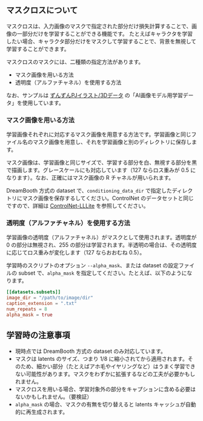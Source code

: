 ## マスクロスについて

マスクロスは、入力画像のマスクで指定された部分だけ損失計算することで、画像の一部分だけを学習することができる機能です。
たとえばキャラクタを学習したい場合、キャラクタ部分だけをマスクして学習することで、背景を無視して学習することができます。

マスクロスのマスクには、二種類の指定方法があります。

- マスク画像を用いる方法
- 透明度（アルファチャネル）を使用する方法

なお、サンプルは [ずんずんPJイラスト/3Dデータ](https://zunko.jp/con_illust.html) の「AI画像モデル用学習データ」を使用しています。

### マスク画像を用いる方法

学習画像それぞれに対応するマスク画像を用意する方法です。学習画像と同じファイル名のマスク画像を用意し、それを学習画像と別のディレクトリに保存します。

マスク画像は、学習画像と同じサイズで、学習する部分を白、無視する部分を黒で描画します。グレースケールにも対応しています（127 ならロス重みが 0.5 になります）。なお、正確にはマスク画像の R チャネルが用いられます。

DreamBooth 方式の dataset で、`conditioning_data_dir` で指定したディレクトリにマスク画像を保存するしてください。ControlNet のデータセットと同じですので、詳細は [ControlNet-LLLite](train_lllite_README-ja.md#データセットの準備) を参照してください。

### 透明度（アルファチャネル）を使用する方法

学習画像の透明度（アルファチャネル）がマスクとして使用されます。透明度が 0 の部分は無視され、255 の部分は学習されます。半透明の場合は、その透明度に応じてロス重みが変化します（127 ならおおむね 0.5）。

学習時のスクリプトのオプション `--alpha_mask`、または dataset の設定ファイルの subset で、`alpha_mask` を指定してください。たとえば、以下のようになります。

```toml
[[datasets.subsets]]
image_dir = "/path/to/image/dir"
caption_extension = ".txt"
num_repeats = 8
alpha_mask = true
```

## 学習時の注意事項

- 現時点では DreamBooth 方式の dataset のみ対応しています。
- マスクは latents のサイズ、つまり 1/8 に縮小されてから適用されます。そのため、細かい部分（たとえばアホ毛やイヤリングなど）はうまく学習できない可能性があります。マスクをわずかに拡張するなどの工夫が必要かもしれません。
- マスクロスを用いる場合、学習対象外の部分をキャプションに含める必要はないかもしれません。（要検証）
- `alpha_mask` の場合、マスクの有無を切り替えると latents キャッシュが自動的に再生成されます。
